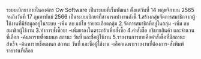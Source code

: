 ระบบเบิกยาภายในองค์กร Cw Software เป็นระบบที่เริ่มพัฒนา
ตั้งแต่วันที่ 14 พฤษจิกายน 2565 จนถึงวันที่ 17 กุมภาพันธ์ 2566
เป็นระบบเบิกยาที่สามารถทำงานดังนี้
1.สร้างกลุ่มจัดการสมาชิกจากผู้ใช้งานที่มีข้อมูลอยู่ในระบบ
-เพิ่ม ลบ แก้ไข รายละเอียดกลุ่ม
2.จัดการสมาชิกที่อยู่ในกลุ่ม
-เพิ่ม ลบ สมาชิกผู้ใช้งาน
3.ทำการสั่งซื้อยา
-เพิ่มยาลงในตระกร้าเพื่อสั่งซื้อ
4.คำสั่งซื้อ อธิบายสินค้า และจำนวนที่เลือก
-ค้นหารายชื่อแผนก สถานะ วันที่ และชื่อผู้ใช้งาน
5.รายงานการขายคือคำสั่งซื้อที่มีสถานะสำเร็จ
-ค้นหารายชื่อแผนก สถานะ วันที่ และชื่อผู้ใช้งาน
-เลือกเฉพาะรายงานที่ต้องการ-สั่งพิมพ์รายงานที่เลือก
